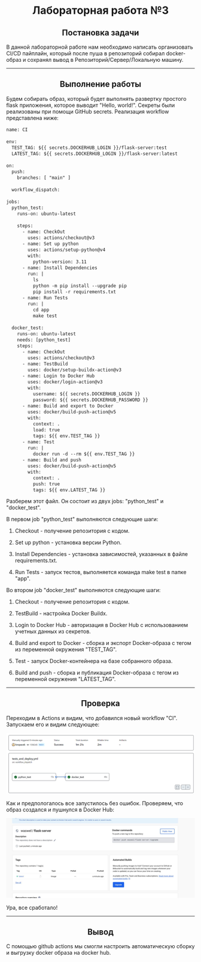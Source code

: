 <h1 align="center">Лабораторная работа №3</h1>

<h2 align="center">Постановка задачи</h2>
В данной лабораторной работе нам необходимо написать организовать CI/CD пайплайн, который после пуша в репозиторий собирал docker-образ и сохранял вывод в Репозиторий/Сервер/Локальную машину. 

---

<h2 align="center">Выполнение работы</h2>
Будем собирать образ, который будет выполнять развертку простого flask приложения, которое выводит "Hello, world!".
Секреты были реализованы при помощи GitHub secrets.
Реализация workflow представлена ниже:

```
name: CI

env:
  TEST_TAG: ${{ secrets.DOCKERHUB_LOGIN }}/flask-server:test
  LATEST_TAG: ${{ secrets.DOCKERHUB_LOGIN }}/flask-server:latest

on:
  push:
    branches: [ "main" ]

  workflow_dispatch:

jobs:
  python_test:
    runs-on: ubuntu-latest

    steps:
      - name: CheckOut
        uses: actions/checkout@v3
      - name: Set up python
        uses: actions/setup-python@v4
        with:
          python-version: 3.11
      - name: Install Dependencies
        run: |
          ls
          python -m pip install --upgrade pip
          pip install -r requirements.txt
      - name: Run Tests
        run: |
          cd app
          make test

  docker_test:
    runs-on: ubuntu-latest
    needs: [python_test]
    steps: 
      - name: CheckOut
        uses: actions/checkout@v3
      - name: TestBuild
        uses: docker/setup-buildx-action@v3
      - name: Login to Docker Hub
        uses: docker/login-action@v3
        with:
          username: ${{ secrets.DOCKERHUB_LOGIN }}
          password: ${{ secrets.DOCKERHUB_PASSWORD }}
      - name: Build and export to Docker
        uses: docker/build-push-action@v5
        with:
          context: .
          load: true
          tags: ${{ env.TEST_TAG }}
      - name: Test
        run: |
          docker run -d --rm ${{ env.TEST_TAG }}           
      - name: Build and push
        uses: docker/build-push-action@v5
        with:
          context: .
          push: true
          tags: ${{ env.LATEST_TAG }} 
```


Разберем этот файл. Он состоит из двух jobs: "python_test" и "docker_test". 



В первом job "python_test" выполняются следующие шаги:

1. Checkout - получение репозитория с кодом.

 2. Set up python - установка версии Python.
      
      
 3. Install Dependencies - установка зависимостей, указанных в файле requirements.txt.

 4. Run Tests - запуск тестов, выполняется команда make test в папке "app".



Во втором job "docker_test" выполняются следующие шаги:

1. Checkout - получение репозитория с кодом.

 2. TestBuild - настройка Docker Buildx.
      
      
 3. Login to Docker Hub - авторизация в Docker Hub с использованием учетных данных из секретов.

 4. Build and export to Docker - сборка и экспорт Docker-образа с тегом из переменной окружения "TEST_TAG".
      
 5. Test - запуск Docker-контейнера на базе собранного образа.
  
 6. Build and push - сборка и публикация Docker-образа с тегом из переменной окружения "LATEST_TAG".

---

<h2 align="center">Проверка</h2>
Переходим в Actions и видим, что добавился новый workflow "CI". Запускаем его и видим следующее:

<p align="center">
  <img src="https://github.com/NikiforovSaveliy/DEV-OPS-ITMO-lab-3/blob/main/images/CI_procces.png"/>
</p>

Как и предпологалось все запустилось без ошибок. Проверяем, что образ создался и пушнулся в Docker Hub:

<p align="center">
  <img src="https://github.com/NikiforovSaveliy/DEV-OPS-ITMO-lab-3/blob/main/images/example.jpg"/>
</p>

Ура, все сработало!

---

<h2 align="center">Вывод</h2>

С помощью github actions мы смогли настроить автоматическую сборку и выгрузку docker образа на docker hub.
